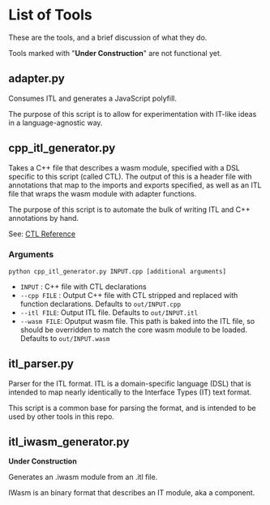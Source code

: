# List of Tools

These are the tools, and a brief discussion of what they do.

Tools marked with "**Under Construction**" are not functional yet.

## adapter.py

Consumes ITL and generates a JavaScript polyfill.

The purpose of this script is to allow for experimentation with IT-like ideas in
a language-agnostic way.

## cpp_itl_generator.py

Takes a C++ file that describes a wasm module, specified with a DSL specific to
this script (called CTL). The output of this is a header file with annotations
that map to the imports and exports specified, as well as an ITL file that wraps
the wasm module with adapter functions.

The purpose of this script is to automate the bulk of writing ITL and C++
annotations by hand.

See: [CTL Reference](../design/ctl_reference.md)

### Arguments

`python cpp_itl_generator.py INPUT.cpp [additional arguments]`

* `INPUT` : C++ file with CTL declarations
* `--cpp FILE` : Output C++ file with CTL stripped and replaced with function
    declarations. Defaults to `out/INPUT.cpp`
* `--itl FILE`: Output ITL file. Defaults to `out/INPUT.itl`
* `--wasm FILE`: Oputput wasm file. This path is baked into the ITL file, so should
    be overridden to match the core wasm module to be loaded. Defaults to
    `out/INPUT.wasm`

## itl_parser.py

Parser for the ITL format. ITL is a domain-specific language (DSL) that is
intended to map nearly identically to the Interface Types (IT) text format.

This script is a common base for parsing the format, and is intended to be used
by other tools in this repo.

## itl_iwasm_generator.py

**Under Construction**

Generates an .iwasm module from an .itl file.

IWasm is an binary format that describes an IT module, aka a component.
